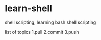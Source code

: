 # learn-shell

shell scripting, learning bash shell scripting

list of topics
1.pull
2.commit
3.push